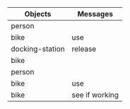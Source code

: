 | Objects  | Messages       |
| ------- | ------- |
| person | |
| bike | use |
| docking-station | release |
| bike |
| person | |
| bike | use |
| bike | see if working |
